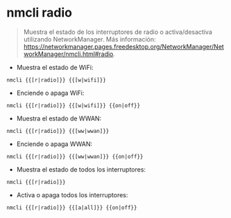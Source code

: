 # nmcli radio

> Muestra el estado de los interruptores de radio o activa/desactiva utilizando NetworkManager.
> Más información: <https://networkmanager.pages.freedesktop.org/NetworkManager/NetworkManager/nmcli.html#radio>.

- Muestra el estado de WiFi:

`nmcli {{[r|radio]}} {{[w|wifi]}}`

- Enciende o apaga WiFi:

`nmcli {{[r|radio]}} {{[w|wifi]}} {{on|off}}`

- Muestra el estado de WWAN:

`nmcli {{[r|radio]}} {{[ww|wwan]}}`

- Enciende o apaga WWAN:

`nmcli {{[r|radio]}} {{[ww|wwan]}} {{on|off}}`

- Muestra el estado de todos los interruptores:

`nmcli {{[r|radio]}}`

- Activa o apaga todos los interruptores:

`nmcli {{[r|radio]}} {{[a|all]}} {{on|off}}`
